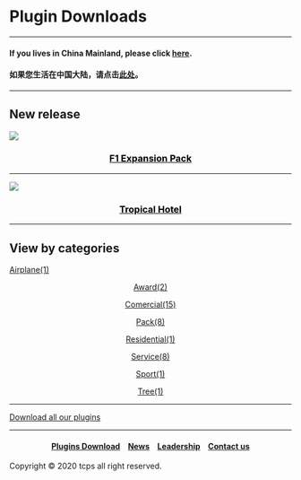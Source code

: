 <style>
h1 {text-align: center;}
h2 {text-align: left;}
h4 {text-align: center;}
h3 {text-align: center;}
p {text-align: center;}
</style>
<style type="text/css">
  #left{
        text-align:left;
  }
  #right{
        text-align:right;
  }
</style>

<h1><div id="left">Plugin Downloads</div></h1>
<hr>
<h4><div id="left">If you lives in China Mainland, please click <a href="/plugins/download/cn/eng">here</a>.</div></h4>
<h4><div id="left">如果您生活在中国大陆，请点击<a href="/plugins/download/cn">此处</a>。</div></h4>
<hr>
<h2>New release</h2>
<a href="/f1/"><img src="//ttcps.github.io/images/48d57497ff043f19ea72e10404ee4fd.png"></a>

<h3><a href="/f1/" style="color:black;">F1 Expansion Pack</a></h3>
<hr>
<a href="/tropical-hotel/"><img src="//ttcps.github.io/images/8fa981ab1bedc97d701e61c2f4cfffa.png"></a>
<h3><a href="/tropical-hotel/" style="color:black;">Tropical Hotel</a></h3>
<hr>
<h2>View by categories</h2>
<a href="airplane/">Airplane(1)</a>

<a href="award/">Award(2)</a>

<a href="comercial/">Comercial(15)</a>

<a href="pack/">Pack(8)</a>

<a href="residential/">Residential(1)</a>

<a href="service/">Service(8)</a>

<a href="sport/">Sport(1)</a>

<a href="tree/">Tree(1)</a>

<hr>
<a href="https://ttcps.github.io/plugins/tcps_all-plugins_20200802.zip" target="_blank" style="text-align: center;">Download all our plugins</a>
<hr>
<h4><a href="/plugins/download">Plugins Download</a>&emsp;<a href="/news">News</a>&emsp;<a href="/leadership">Leadership</a>&emsp;<a href="/contact">Contact us</a></h4>
Copyright © 2020 tcps all right reserved.
